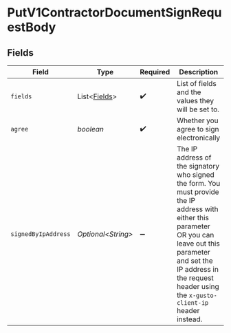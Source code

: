 # PutV1ContractorDocumentSignRequestBody


## Fields

| Field                                                                                                                                                                                                                                          | Type                                                                                                                                                                                                                                           | Required                                                                                                                                                                                                                                       | Description                                                                                                                                                                                                                                    |
| ---------------------------------------------------------------------------------------------------------------------------------------------------------------------------------------------------------------------------------------------- | ---------------------------------------------------------------------------------------------------------------------------------------------------------------------------------------------------------------------------------------------- | ---------------------------------------------------------------------------------------------------------------------------------------------------------------------------------------------------------------------------------------------- | ---------------------------------------------------------------------------------------------------------------------------------------------------------------------------------------------------------------------------------------------- |
| `fields`                                                                                                                                                                                                                                       | List\<[Fields](../../models/operations/Fields.md)>                                                                                                                                                                                             | :heavy_check_mark:                                                                                                                                                                                                                             | List of fields and the values they will be set to.                                                                                                                                                                                             |
| `agree`                                                                                                                                                                                                                                        | *boolean*                                                                                                                                                                                                                                      | :heavy_check_mark:                                                                                                                                                                                                                             | Whether you agree to sign electronically                                                                                                                                                                                                       |
| `signedByIpAddress`                                                                                                                                                                                                                            | *Optional\<String>*                                                                                                                                                                                                                            | :heavy_minus_sign:                                                                                                                                                                                                                             | The IP address of the signatory who signed the form. You must provide the IP address with either this parameter OR you can leave out this parameter and set the IP address in the request header using the `x-gusto-client-ip` header instead. |
